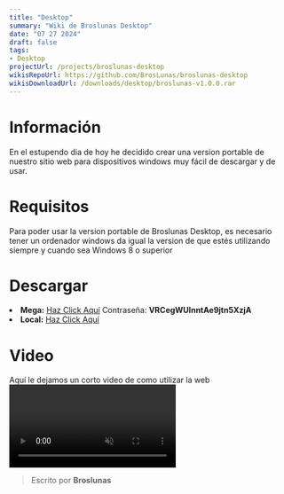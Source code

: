 ```yaml
---
title: "Desktop"
summary: "Wiki de Broslunas Desktop"
date: "07 27 2024"
draft: false
tags:
- Desktop
projectUrl: /projects/broslunas-desktop
wikisRepoUrl: https://github.com/BrosLunas/broslunas-desktop
wikisDownloadUrl: /downloads/desktop/broslunas-v1.0.0.rar
---
```

# Información
En el estupendo dia de hoy he decidido crear una version portable de nuestro sitio web para dispositivos windows muy fácil de descargar y de usar.

# Requisitos
Para poder usar la version portable de Broslunas Desktop, es necesario tener un ordenador windows da igual la version de que estés utilizando siempre y cuando sea Windows 8 o superior

# Descargar
<li><b>Mega:</b> <a target="_blank" href="https://mega.nz/folder/l1JjnbTQ">Haz Click Aquí</a>
Contraseña: <b>VRCegWUlnntAe9jtn5XzjA</b>
</li> 
<li><b>Local:</b> <a href="/downloads/desktop/broslunas-v1.0.0.rar">Haz Click Aquí</a></li>

# Video
Aquí le dejamos un corto video de como utilizar la web
<video class="container video" controls muted>
    <source src="https://assets.broslunas.com/app/desktop.mp4" type="video/mp4">
</video>

> Escrito por **Broslunas**